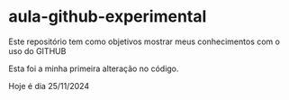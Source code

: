 # aula-github-experimental

Este repositório tem como objetivos mostrar meus conhecimentos com o uso do GITHUB

Esta foi a minha primeira alteração no código.

Hoje é dia 25/11/2024